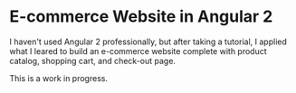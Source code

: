 # E-commerce Website in Angular 2

I haven't used Angular 2 professionally, but after taking a tutorial, I applied what I leared to build an e-commerce website complete with product catalog, shopping cart, and check-out page.

This is a work in progress.
